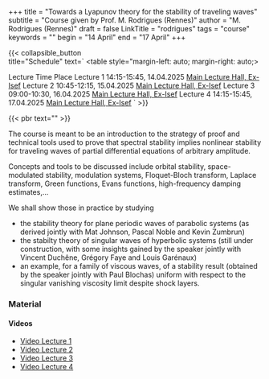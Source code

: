 +++
title = "Towards a Lyapunov theory for the stability of traveling waves"
subtitle = "Course given by Prof. M. Rodrigues (Rennes)" 
author = "M. Rodrigues (Rennes)"
draft = false
LinkTitle = "rodrigues"
tags = "course"
keywords = ""
begin = "14 April"
end = "17 April"
+++

{{< collapsible_button  
    title="Schedule" 
    text=`
    <table style="margin-left: auto; margin-right: auto;>
  <thead>
    <tr style="text-align: right;">
      <th>Lecture</th>
      <th>Time</th>
      <th>Place</th>
    </tr>
  </thead>
  <tbody>
    <tr>
      <td>Lecture 1</td>
      <td>14:15-15:45, 14.04.2025</td>
      <td><a href='https://www.google.com/maps/dir//Gran+Sasso+Science+Institute,+Viale+Francesco+Crispi,+7+Rectorate,+Via+Michele+Iacobucci,+2,+67100+L'Aquila+AQ,+Italy/@42.3445687,13.31408'>Main Lecture Hall, Ex-Isef</a></td>
    </tr>
    <tr>
      <td>Lecture 2</td>
      <td>10:45-12:15, 15.04.2025</td>
      <td><a href='https://www.google.com/maps/dir//Gran+Sasso+Science+Institute,+Viale+Francesco+Crispi,+7+Rectorate,+Via+Michele+Iacobucci,+2,+67100+L'Aquila+AQ,+Italy/@42.3445687,13.31408'>Main Lecture Hall, Ex-Isef</a></td>
    </tr>
    <tr>
      <td>Lecture 3</td>
      <td>09:00-10:30, 16.04.2025</td>
      <td><a href='https://www.google.com/maps/dir//Gran+Sasso+Science+Institute,+Viale+Francesco+Crispi,+7+Rectorate,+Via+Michele+Iacobucci,+2,+67100+L'Aquila+AQ,+Italy/@42.3445687,13.31408'>Main Lecture Hall, Ex-Isef</a></td>
    </tr>
    <tr>
      <td>Lecture 4</td>
      <td>14:15-15:45, 17.04.2025</td>
      <td><a href='https://www.google.com/maps/dir//Gran+Sasso+Science+Institute,+Viale+Francesco+Crispi,+7+Rectorate,+Via+Michele+Iacobucci,+2,+67100+L'Aquila+AQ,+Italy/@42.3445687,13.31408'>Main Lecture Hall, Ex-Isef</a></td>
    </tr>
  </tbody>
</table>`
>}}

{{< pbr text="" >}}

The course is meant to be an introduction to the strategy of proof and
technical tools used to prove that spectral stability implies nonlinear
stability for traveling waves of partial differential equations of
arbitrary amplitude.

Concepts and tools to be discussed include orbital stability,
space-modulated stability, modulation systems, Floquet-Bloch transform,
Laplace transform, Green functions, Evans functions, high-frequency damping
estimates,...

We shall show those in practice by studying
* the stability theory for plane periodic waves of parabolic systems (as
derived jointly with Mat Johnson, Pascal Noble and Kevin Zumbrun)
* the stabilty theory of singular waves of hyperbolic systems (still under
construction, with some insights gained by the speaker jointly with Vincent
Duchêne, Grégory Faye and Louis Garénaux)
* an example, for a family of viscous waves, of a stability result
(obtained by the speaker jointly with Paul Blochas) uniform with respect to
the singular vanishing viscosity limit despite shock layers.



### Material

#### Videos
* [Video Lecture 1](https://www.youtube.com/watch?v=POlXn01sEfE)
* [Video Lecture 2](https://www.youtube.com/watch?v=D5WnDW5YvOk)
* [Video Lecture 3](https://www.youtube.com/watch?v=NVLrPkGb6_o)
* [Video Lecture 4](https://www.youtube.com/watch?v=ZG7zM9fXJXY)

